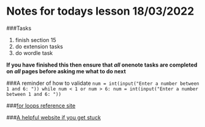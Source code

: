 # Notes for todays lesson 18/03/2022

###Tasks
1. finish section 15
2. do extension tasks
3. do wordle task

**If you have finished this then ensure that *all* onenote tasks are completed on *all* pages before asking me what to do next**

###A reminder of how to validate
`num = int(input("Enter a number between 1 and 6: "))
while num < 1 or num > 6:
  num = int(input("Enter a number between 1 and 6: "))`
  
###[for loops reference site](https://www.w3schools.com/python/python_for_loops.asp)

###[A helpful website if you get stuck](https://www.w3schools.com/python/python_reference.asp)
